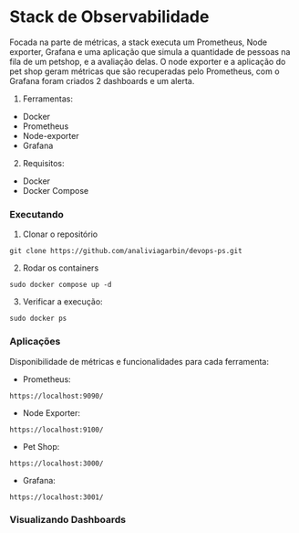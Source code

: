 # Stack de Observabilidade

Focada na parte de métricas, a stack executa um Prometheus, Node exporter, Grafana e uma aplicação que simula a quantidade de pessoas na fila de um petshop, e a avaliação delas. O node exporter e a aplicação do pet shop geram métricas que são recuperadas pelo Prometheus, com o Grafana foram criados 2 dashboards e um alerta.

1. Ferramentas:
- Docker
- Prometheus
- Node-exporter
- Grafana

2. Requisitos:
- Docker
- Docker Compose

### Executando

1. Clonar o repositório
```
git clone https://github.com/analiviagarbin/devops-ps.git
```

2. Rodar os containers
```
sudo docker compose up -d
```

3. Verificar a execução:
```
sudo docker ps
```

### Aplicações

Disponibilidade de métricas e funcionalidades para cada ferramenta:

- Prometheus:
```
https://localhost:9090/
```

- Node Exporter:
```
https://localhost:9100/
```

- Pet Shop:
```
https://localhost:3000/
```

- Grafana:
```
https://localhost:3001/
```

### Visualizando Dashboards